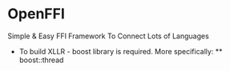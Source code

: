 # OpenFFI
Simple & Easy FFI Framework To Connect Lots of Languages

* To build XLLR - boost library is required. More specifically:
** boost::thread